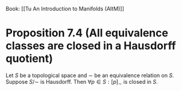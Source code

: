 Book: [[Tu An Introduction to Manifolds (AItM)]]
# Proposition 7.4 (All equivalence classes are closed in a Hausdorff quotient)
Let $S$ be a topological space and $\sim$ be an equivalence relation on $S$.
Suppose $S/{\sim}$ is Hausdorff.
Then $\forall p\in S:[p]_{\sim}$ is closed in $S$.